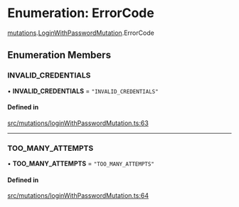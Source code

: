 # Enumeration: ErrorCode

[mutations](api/modules/mutations.md).[LoginWithPasswordMutation](api/modules/mutations.LoginWithPasswordMutation.md).ErrorCode

## Enumeration Members

### INVALID\_CREDENTIALS

• **INVALID\_CREDENTIALS** = ``"INVALID_CREDENTIALS"``

#### Defined in

[src/mutations/loginWithPasswordMutation.ts:63](https://github.com/bhavjitChauhan/khan-api/blob/9bcea3fc/src/mutations/loginWithPasswordMutation.ts#L63)

___

### TOO\_MANY\_ATTEMPTS

• **TOO\_MANY\_ATTEMPTS** = ``"TOO_MANY_ATTEMPTS"``

#### Defined in

[src/mutations/loginWithPasswordMutation.ts:64](https://github.com/bhavjitChauhan/khan-api/blob/9bcea3fc/src/mutations/loginWithPasswordMutation.ts#L64)
